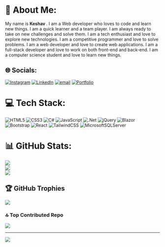 # 💫 About Me:
My name is <strong>Keshav </strong>. I am a Web developer who loves to code and learn new things. I am a quick learner and a team player. I am always ready to take on new challenges and solve them. I am a tech enthusiast and love to explore new technologies. I am a competitive programmer and love to solve problems. I am a web developer and love to create web applications. I am a full-stack developer and love to work on both front-end and back-end. I am a computer science student and love to learn new things.<br>

 
## 🌐 Socials:
[![Instagram](https://img.shields.io/badge/Instagram-%23E4405F.svg?logo=Instagram&logoColor=white)](https://instagram.com/heykeshavyou)
[![LinkedIn](https://img.shields.io/badge/LinkedIn-%230077B5.svg?logo=linkedin&logoColor=white)](https://linkedin.com/in/heykeshavyou)
[![email](https://img.shields.io/badge/Email-D14836?logo=gmail&logoColor=white)](mailto:keshav210305@gmail.com)
[![Portfolio](https://img.shields.io/badge/Portfolio-1f1f1f?style=for-the-badge&logo=vercel&logoColor=white)](https://portfolio-react-ashen-psi.vercel.app/)

# 💻 Tech Stack:
![HTML5](https://img.shields.io/badge/html5-%23E34F26.svg?style=for-the-badge&logo=html5&logoColor=white) ![CSS3](https://img.shields.io/badge/css3-%231572B6.svg?style=for-the-badge&logo=css3&logoColor=white) ![C#](https://img.shields.io/badge/c%23-%23239120.svg?style=for-the-badge&logo=csharp&logoColor=white) ![JavaScript](https://img.shields.io/badge/javascript-%23323330.svg?style=for-the-badge&logo=javascript&logoColor=%23F7DF1E) ![.Net](https://img.shields.io/badge/.NET-5C2D91?style=for-the-badge&logo=.net&logoColor=white) ![jQuery](https://img.shields.io/badge/jquery-%230769AD.svg?style=for-the-badge&logo=jquery&logoColor=white) ![Blazor](https://img.shields.io/badge/blazor-%235C2D91.svg?style=for-the-badge&logo=blazor&logoColor=white) ![Bootstrap](https://img.shields.io/badge/bootstrap-%238511FA.svg?style=for-the-badge&logo=bootstrap&logoColor=white) ![React](https://img.shields.io/badge/react-%2320232a.svg?style=for-the-badge&logo=react&logoColor=%2361DAFB) ![TailwindCSS](https://img.shields.io/badge/tailwindcss-%2338B2AC.svg?style=for-the-badge&logo=tailwind-css&logoColor=white) ![MicrosoftSQLServer](https://img.shields.io/badge/Microsoft%20SQL%20Server-CC2927?style=for-the-badge&logo=microsoft%20sql%20server&logoColor=white)
# 📊 GitHub Stats:
![](https://github-readme-stats.vercel.app/api?username=heykeshavyou&theme=dark&hide_border=true&include_all_commits=false&count_private=true)<br/>
![](https://nirzak-streak-stats.vercel.app/?user=heykeshavyou&theme=dark&hide_border=true)<br/>
![](https://github-readme-stats.vercel.app/api/top-langs/?username=heykeshavyou&theme=dark&hide_border=true&include_all_commits=false&count_private=true&layout=compact)

## 🏆 GitHub Trophies
![](https://github-profile-trophy.vercel.app/?username=heykeshavyou&theme=radical&no-frame=false&no-bg=true&margin-w=4)

### 🔝 Top Contributed Repo
![](https://github-contributor-stats.vercel.app/api?username=heykeshavyou&limit=5&theme=dark&combine_all_yearly_contributions=true)

---
[![](https://visitcount.itsvg.in/api?id=heykeshavyou&icon=0&color=0)](https://visitcount.itsvg.in)

<!-- Proudly created with GPRM ( https://gprm.itsvg.in ) -->
